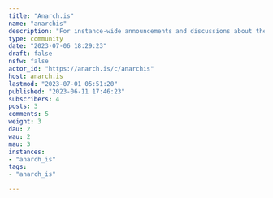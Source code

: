```yaml
---
title: "Anarch.is" 
name: "anarchis"
description: "For instance-wide announcements and discussions about the instance."
type: community
date: "2023-07-06 18:29:23"
draft: false
nsfw: false
actor_id: "https://anarch.is/c/anarchis"
host: anarch.is
lastmod: "2023-07-01 05:51:20"
published: "2023-06-11 17:46:23"
subscribers: 4
posts: 3
comments: 5
weight: 3
dau: 2
wau: 2
mau: 3
instances:
- "anarch_is"
tags: 
- "anarch_is"

---
```

